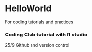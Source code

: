 # HelloWorld
For coding tutorials and practices

### Coding Club tutorial with R studio
25/9 Github and version control
